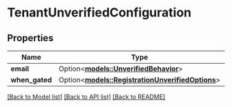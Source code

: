 # TenantUnverifiedConfiguration

## Properties

Name | Type | Description | Notes
------------ | ------------- | ------------- | -------------
**email** | Option<[**models::UnverifiedBehavior**](UnverifiedBehavior.md)> |  | [optional]
**when_gated** | Option<[**models::RegistrationUnverifiedOptions**](RegistrationUnverifiedOptions.md)> |  | [optional]

[[Back to Model list]](../README.md#documentation-for-models) [[Back to API list]](../README.md#documentation-for-api-endpoints) [[Back to README]](../README.md)


